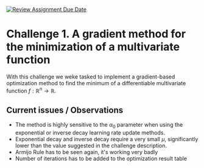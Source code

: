 [![Review Assignment Due Date](https://classroom.github.com/assets/deadline-readme-button-22041afd0340ce965d47ae6ef1cefeee28c7c493a6346c4f15d667ab976d596c.svg)](https://classroom.github.com/a/6eiYEvnG)

# Challenge 1. A gradient method for the minimization of a multivariate function
With this challenge we weke tasked to implement a gradient-based optimization method to find the minimum of a differentiable multivariate function $f:\mathbb R^n \to \mathbb R$.

## Current issues / Observations
- The method is highly sensitive to the $\alpha_0$ parameter when using the exponential or inverse decay learning rate update methods.
- Exponential decay and inverse decay require a very small $\mu$, significantly lower than the value suggested in the challenge description.
- Armijo Rule has to be seen again, it's working very badly
- Number of iterations has to be added to the optimization result table

